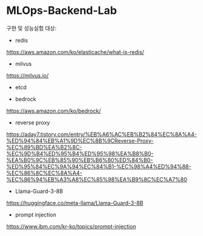 # MLOps-Backend-Lab

구현 및 성능실험 대상:
- redis

https://aws.amazon.com/ko/elasticache/what-is-redis/

- milvus

https://milvus.io/

- etcd


- bedrock

https://aws.amazon.com/ko/bedrock/

- reverse proxy

https://aday7.tistory.com/entry/%EB%A6%AC%EB%B2%84%EC%8A%A4-%ED%94%84%EB%A1%9D%EC%8B%9CReverse-Proxy-%EC%89%BD%EA%B2%8C-%EC%9D%B4%ED%95%B4%ED%95%98%EA%B8%B0-%EA%B0%9C%EB%85%90%EB%B6%80%ED%84%B0-%ED%95%84%EC%9A%94%EC%84%B1-%EC%98%A4%ED%94%88-%EC%86%8C%EC%8A%A4-%EC%86%94%EB%A3%A8%EC%85%98%EA%B9%8C%EC%A7%80

- Llama-Guard-3-8B

https://huggingface.co/meta-llama/Llama-Guard-3-8B

- prompt injection

https://www.ibm.com/kr-ko/topics/prompt-injection

